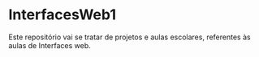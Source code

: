 # InterfacesWeb1
Este repositório vai se tratar de projetos e aulas escolares, referentes às aulas de Interfaces web. 
